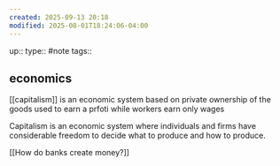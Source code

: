 ```yaml
---
created: 2025-09-13 20:18
modified: 2025-08-01T18:24:06-04:00
---
```

up::
type:: #note
tags::
## economics


[[capitalism]] is an economic system based on private ownership of the goods used to earn a prfoti while workers earn only wages

 Capitalism is an economic system where individuals and firms have considerable freedom to decide what to produce and how to produce.

[[How do banks create money?]]